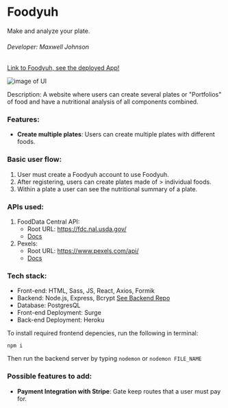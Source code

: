 # Foodyuh
Make and analyze your plate.
###### Developer: Maxwell Johnson

[Link to Foodyuh, see the deployed App!](https://foodyuh.surge.sh/) 

![image of UI](https://user-images.githubusercontent.com/63630792/162107405-af0e3cde-c66a-4bb4-9b70-4f9b1c80fa23.png)

Description: A website where users can create several plates or "Portfolios" of food and have a nutritional analysis of all components combined.

### Features:
- **Create multiple plates**: Users can create multiple plates with different foods.
    
### Basic user flow:
1. User must create a Foodyuh account to use Foodyuh. 
2. After registering, users can create plates made of > individual foods.
3. Within a plate a user can see the nutritional summary of a plate.

### APIs used: 
1. FoodData Central API:
    - Root URL: https://fdc.nal.usda.gov/
    - [Docs](https://fdc.nal.usda.gov/api-guide.html)
2. Pexels:
    - Root URL: https://www.pexels.com/api/
    - [Docs](https://www.pexels.com/api/documentation/)
    
### Tech stack:
- Front-end: HTML, Sass, JS, React, Axios, Formik
- Backend: Node.js, Express, Bcrypt     [See Backend Repo](https://github.com/mcodemax/Foodyuh-backend)
- Database: PostgresQL
- Front-end Deployment: Surge
- Back-end Deployment: Heroku

To install required frontend depencies, run the following in terminal:

`npm i`

Then run the backend server by typing `nodemon` or `nodemon FILE_NAME`

### Possible features to add:
- **Payment Integration with Stripe**: Gate keep routes that a user must pay for.
